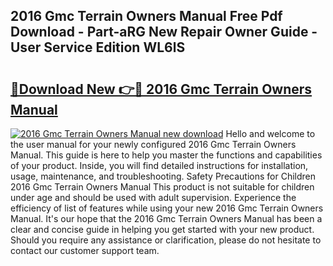 ## 2016 Gmc Terrain Owners Manual Free Pdf Download - Part-aRG New Repair Owner Guide - User Service Edition WL6lS

# <h2><a href="http://bc11925.oget.top/?id=2016+Gmc+Terrain+Owners+Manual">🔗Download New 👉🔴 2016 Gmc Terrain Owners Manual</a></h2>

[![2016 Gmc Terrain Owners Manual new download](https://i.imgur.com/5g1atiW.png)](http://bc11925.oget.top/?id=2016+Gmc+Terrain+Owners+Manual)
Hello and welcome to the user manual for your newly configured 2016 Gmc Terrain Owners Manual. This guide is here to help you master the functions and capabilities of your product. Inside, you will find detailed instructions for installation, usage, maintenance, and troubleshooting. Safety Precautions for Children 2016 Gmc Terrain Owners Manual This product is not suitable for children under age and should be used with adult supervision. Experience the efficiency of list of features while using your new 2016 Gmc Terrain Owners Manual. It's our hope that the 2016 Gmc Terrain Owners Manual has been a clear and concise guide in helping you get started with your new product. Should you require any assistance or clarification, please do not hesitate to contact our customer support team.
